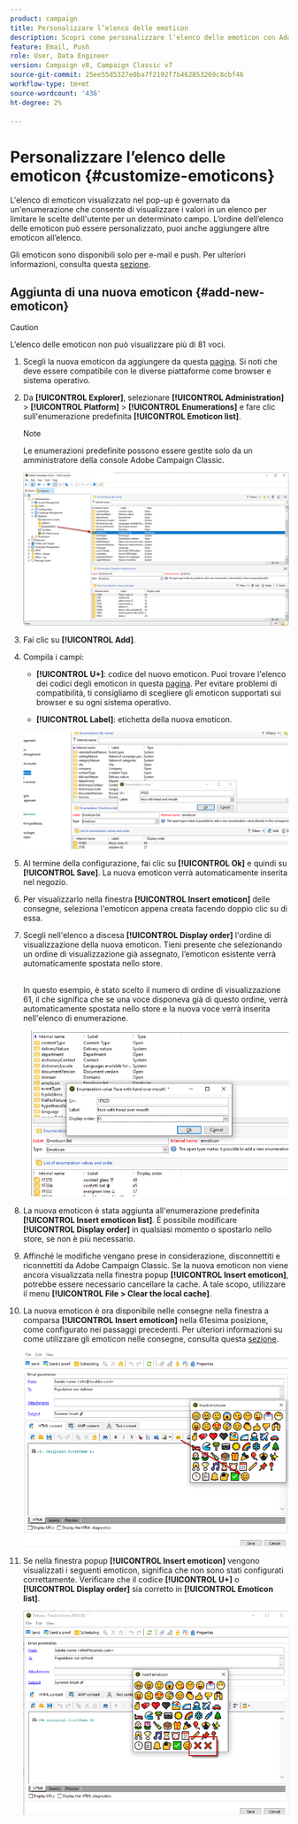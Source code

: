```yaml
---
product: campaign
title: Personalizzare l’elenco delle emoticon
description: Scopri come personalizzare l’elenco delle emoticon con Adobe Campaign
feature: Email, Push
role: User, Data Engineer
version: Campaign v8, Campaign Classic v7
source-git-commit: 25ee55d5327e0ba7f2192f7b462853269c8cbf46
workflow-type: tm+mt
source-wordcount: '436'
ht-degree: 2%

---
```


# Personalizzare l’elenco delle emoticon {#customize-emoticons}

L&#39;elenco di emoticon visualizzato nel pop-up è governato da un&#39;enumerazione che consente di visualizzare i valori in un elenco per limitare le scelte dell&#39;utente per un determinato campo.
L’ordine dell’elenco delle emoticon può essere personalizzato, puoi anche aggiungere altre emoticon all’elenco.

Gli emoticon sono disponibili solo per e-mail e push. Per ulteriori informazioni, consulta questa [sezione](defining-the-email-content.md#inserting-emoticons).


## Aggiunta di una nuova emoticon {#add-new-emoticon}

>[!CAUTION]
>
>L’elenco delle emoticon non può visualizzare più di 81 voci.

1. Scegli la nuova emoticon da aggiungere da questa [pagina](https://unicode.org/emoji/charts/full-emoji-list.html). Si noti che deve essere compatibile con le diverse piattaforme come browser e sistema operativo.

1. Da **[!UICONTROL Explorer]**, selezionare **[!UICONTROL Administration]** > **[!UICONTROL Platform]** > **[!UICONTROL Enumerations]** e fare clic sull&#39;enumerazione predefinita **[!UICONTROL Emoticon list]**.

   >[!NOTE]
   >
   >Le enumerazioni predefinite possono essere gestite solo da un amministratore della console Adobe Campaign Classic.

   ![](assets/emoticon_1.png)

1. Fai clic su **[!UICONTROL Add]**.

1. Compila i campi:

   * **[!UICONTROL U+]**: codice del nuovo emoticon. Puoi trovare l&#39;elenco dei codici degli emoticon in questa [pagina](https://unicode.org/emoji/charts/full-emoji-list.html).
Per evitare problemi di compatibilità, ti consigliamo di scegliere gli emoticon supportati sui browser e su ogni sistema operativo.

   * **[!UICONTROL Label]**: etichetta della nuova emoticon.

   ![](assets/emoticon_5.png)

1. Al termine della configurazione, fai clic su **[!UICONTROL Ok]** e quindi su **[!UICONTROL Save]**.
La nuova emoticon verrà automaticamente inserita nel negozio.

1. Per visualizzarlo nella finestra **[!UICONTROL Insert emoticon]** delle consegne, seleziona l&#39;emoticon appena creata facendo doppio clic su di essa.

1. Scegli nell&#39;elenco a discesa **[!UICONTROL Display order]** l&#39;ordine di visualizzazione della nuova emoticon. Tieni presente che selezionando un ordine di visualizzazione già assegnato, l’emoticon esistente verrà automaticamente spostata nello store.

   <br>In questo esempio, è stato scelto il numero di ordine di visualizzazione 61, il che significa che se una voce disponeva già di questo ordine, verrà automaticamente spostata nello store e la nuova voce verrà inserita nell&#39;elenco di enumerazione.

   ![](assets/emoticon_2.png)

1. La nuova emoticon è stata aggiunta all&#39;enumerazione predefinita **[!UICONTROL Insert emoticon list]**. È possibile modificare **[!UICONTROL Display order]** in qualsiasi momento o spostarlo nello store, se non è più necessario.

1. Affinché le modifiche vengano prese in considerazione, disconnettiti e riconnettiti da Adobe Campaign Classic. Se la nuova emoticon non viene ancora visualizzata nella finestra popup **[!UICONTROL Insert emoticon]**, potrebbe essere necessario cancellare la cache. A tale scopo, utilizzare il menu **[!UICONTROL File > Clear the local cache]**.

1. La nuova emoticon è ora disponibile nelle consegne nella finestra a comparsa **[!UICONTROL Insert emoticon]** nella 61esima posizione, come configurato nei passaggi precedenti. Per ulteriori informazioni su come utilizzare gli emoticon nelle consegne, consulta questa [sezione](defining-the-email-content.md#inserting-emoticons).

   ![](assets/emoticon_4.png)

1. Se nella finestra popup **[!UICONTROL Insert emoticon]** vengono visualizzati i seguenti emoticon, significa che non sono stati configurati correttamente. Verificare che il codice **[!UICONTROL U+]** o **[!UICONTROL Display order]** sia corretto in **[!UICONTROL Emoticon list]**.

   ![](assets/emoticon_6.png)
